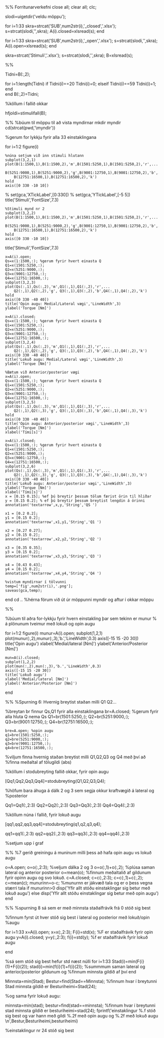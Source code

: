 %% Forritunarverkefni
close all;
clear all;
clc;

slodi=uigetdir('veldu möppu');

for i=1:33
    skra=strcat('SUB',num2str(i),'_closed','.xlsx');
    s=strcat(slodi,'\',skra);
    A(i).closed=xlsread(s);
end

for i=1:33
    skra=strcat('SUB',num2str(i),'_open','.xlsx');
    s=strcat(slodi,'\',skra);
    A(i).open=xlsread(s);
end

skra=strcat('Stimuli','.xlsx');
s=strcat(slodi,'\',skra);
B=xlsread(s);



%%

Tidni=B(:,2);

for i=1:length(Tidni)
    if Tidni(i)==20
        Tidni(i)=0;
    elseif Tidni(i)==59
        Tidni(i)=1;
    end  
end
B(:,2)=Tidni;

%köllum í fallið okkar

hfjoldi=stimulifall(B);

%% 
%búum til möppu til að vista myndirnar
mkdir myndir
cd(strcat(pwd,'\myndir'))

%gerum for lykkju fyrir alla 33 einstaklingana

for i=1:2
    figure(i)
  
    %núna setjum við inn stimuli hlutann
    subplot(3,2,1)
    plot(B(1:1500,1),B(1:1500,2),'m',B(1501:5250,1),B(1501:5250,2),'r',...
        B(5251:9000,1),B(5251:9000,2),'g',B(9001:12750,1),B(9001:12750,2),'b',...
        B(12751:16500,1),B(12751:16500,2),'k')
    hold
    axis([0 330 -10 10])
%     set(gca,'XTickLabel',[0:330])
%     set(gca,'YTickLabel',[-5 5])
    title('Stimuli','FontSize',7.3)
    
    %Stimuli mynd nr 2
    subplot(3,2,2)
    plot(B(1:1500,1),B(1:1500,2),'m',B(1501:5250,1),B(1501:5250,2),'r',...
        B(5251:9000,1),B(5251:9000,2),'g',B(9001:12750,1),B(9001:12750,2),'b',...
        B(12751:16500,1),B(12751:16500,2),'k')
    hold
    axis([0 330 -10 10])
   title('Stimuli','FontSize',7.3) 
   
   
    x=A(i).open;
    Qs=x(1:1500,:); %gerum fyrir hvert einasta Q
    Q1=x(1501:5250,:);
    Q2=x(5251:9000,:);
    Q3=x(9001:12750,:);
    Q4=x(12751:16500,:);
    subplot(3,2,3)
    plot(Qs(:,1),Qs(:,2),'m',Q1(:,1),Q1(:,2),'r',...
        Q2(:,1),Q2(:,2),'g', Q3(:,1),Q3(:,2),'b',Q4(:,1),Q4(:,2),'k')
    hold
    axis([0 330 -40 40])
    title('Opin augu: Medial/Lateral vægi','LineWidth',3)
    ylabel('Torque [Nm]')
    
    x=A(i).closed;
    Qs=x(1:1500,:); %gerum fyrir hvert einasta Q
    Q1=x(1501:5250,:);
    Q2=x(5251:9000,:);
    Q3=x(9001:12750,:);
    Q4=x(12751:16500,:);
    subplot(3,2,4)
    plot(Qs(:,1),Qs(:,2),'m',Q1(:,1),Q1(:,2),'r',...
        Q2(:,1),Q2(:,2),'g', Q3(:,1),Q3(:,2),'b',Q4(:,1),Q4(:,2),'k')
    axis([0 330 -40 40])
    title('Lokuð augu: Medial/Lateral vægi','LineWidth',3)
    ylabel('Torque [Nm]')
    
    %Bætum við Anterior/posterior vægi
    x=A(i).open;
    Qs=x(1:1500,:); %gerum fyrir hvert einasta Q
    Q1=x(1501:5250,:);
    Q2=x(5251:9000,:);
    Q3=x(9001:12750,:);
    Q4=x(12751:16500,:);
    subplot(3,2,5)
    plot(Qs(:,1),Qs(:,3),'m',Q1(:,1),Q1(:,3),'r',...
        Q2(:,1),Q2(:,3),'g', Q3(:,1),Q3(:,3),'b',Q4(:,1),Q4(:,3),'k')
    hold
    axis([0 330 -40 40])
    title('Opin augu: Anterior/posterior vægi','LineWidth',3)
    ylabel('Torque [Nm]')
    xlabel('Tími[s]')
    
    x=A(i).closed;
    Qs=x(1:1500,:); %gerum fyrir hvert einasta Q
    Q1=x(1501:5250,:);
    Q2=x(5251:9000,:);
    Q3=x(9001:12750,:);
    Q4=x(12751:16500,:);
    subplot(3,2,6)
    plot(Qs(:,1),Qs(:,3),'m',Q1(:,1),Q1(:,3),'r',...
        Q2(:,1),Q2(:,3),'g', Q3(:,1),Q3(:,3),'b',Q4(:,1),Q4(:,3),'k')
    axis([0 330 -40 40])
    title('Lokuð augu: Anterior/posterior vægi','LineWidth',3)
    ylabel('Torque [Nm]')
    xlabel('Tími[s]')
    x = [0.15 0.15]; %ef þú breytir þessum tölum færist örin til hliðar
    y = [0.15 0.2]; % ef þú breytir þessum breytist lengdin á örinni
    annotation('textarrow',x,y,'String','QS ')

    x1 = [0.2 0.2];
    y1 = [0.15 0.2];
    annotation('textarrow',x1,y1,'String','Q1 ')

    x2 = [0.27 0.27];
    y2 = [0.15 0.2];
    annotation('textarrow',x2,y2,'String','Q2 ')

    x3 = [0.35 0.35];
    y3 = [0.15 0.2];
    annotation('textarrow',x3,y3,'String','Q3 ')

    x4 = [0.43 0.43];
    y4 = [0.15 0.2];
    annotation('textarrow',x4,y4,'String','Q4 ')

    %vistum myndirnar í tölvunni
    temp=['fig',num2str(i),'.png']; 
    saveas(gca,temp); 

end
cd .. %hérna förum við út úr möppunni myndir og aftur í okkar möppu



%%

%búum til aðra for-lykkju fyrir hvern einstakling þar sem tekinn er munur
% á plönunum tveimur með lokuð og opin augu


for i=1:2
    figure(i)
    munur=A(i).open;
    subplot(1,2,1)
    plot(munur(:,2),munur(:,3),'b.','LineWidth',0.3)
    axis([-15 15 -20 30])
    title('Opin augu')
    xlabel('Medial/lateral [Nm]')
    ylabel('Anterior/Posterior [Nm]')
    
    mun=A(i).closed;
    subplot(1,2,2)
    plot(mun(:,2),mun(:,3),'b.','LineWidth',0.3)
    axis([-15 15 -20 30])
    title('Lokuð augu')
    xlabel('Medial/lateral [Nm]')
    ylabel('Anterior/Posterior [Nm]')
    

end

%%
%Spurning 6: Hvernig breytist staðan milli Q1 Q2...

%breytan br finnur Qs,Q1 fyrir alla einstaklingana
br=A.closed;
%gerum fyrir alla hluta Q nema Qs
    Q1=br(1501:5250,:);
    Q2=br(5251:9000,:);
    Q3=br(9001:12750,:);
    Q4=br(12751:16500,:);
    
    bre=A.open; %opin augu
    q1=bre(1501:5250,:);
    q2=bre(5251:9000,:);
    q3=bre(9001:12750,:);
    q4=bre(12751:16500,:);
    
 %viljum finna hvernig staðan breytist milli Q1,Q2,Q3 og Q4 með því að
 %finna meðaltal af tölugildi (abs)
 
%köllum í stodubreyting fallið okkar, fyrir opin augu

[Qq1,Qq2,Qq3,Qq4]=stodubreyting(Q1,Q2,Q3,Q4);

%höfum bara áhuga á dálk 2 og 3 sem segja okkur kraftvægið á lateral og
%posterior

Qq1=Qq1(:,2:3)
Qq2=Qq2(:,2:3)
Qq3=Qq3(:,2:3)
Qq4=Qq4(:,2:3)

%köllum núna í fallið, fyrir lokuð augu

[qq1,qq2,qq3,qq4]=stodubreyting(q1,q2,q3,q4);

qq1=qq1(:,2:3)
qq2=qq2(:,2:3)
qq3=qq3(:,2:3)
qq4=qq4(:,2:3)

%setjum upp í graf 

%% 
%7 gerið greiningu á muninum milli þess að hafa opin augu vs lokuð augu


o=A.open;
o=o(:,2:3); %veljum dálka 2 og 3
o=o(:,1)+o(:,2); %plúsa saman lateral og anterior posterior
o=mean(o);  %finnum meðaltalið af gildunum fyrir opinn augu og svo lokuð.
c=A.closed;
c=c(:,2:3);
c=c(:,1)+c(:,2);
c=mean(c);
munurinn=o-c;   %munurnn er jákvæð tala og er o þess vegna stærri tala
if munurinn>0
    disp('Yfir allt stóðu einstaklingar sig betur með lokuð augu')
else 
    disp('Yfir allt stóðu einstaklingar sig betur með opin augu')
end


%%
%spurning 8 sá sem er með minnsta staðalfrávik frá 0 stóð sig best

%finnum fyrst út hver stóð sig best í lateral og posterior með lokuð/opin
%augu

for i=1:33
    x=A(i).open;
    x=x(:,2:3);
    F{i}=std(x); %F er staðalfrávik fyrir opin augu
    y=A(i).closed;
    y=y(:,2:3);
    f{i}=std(y); %f er staðalfrávik fyrir lokuð augu
    
end

%sá sem stóð sig best hefur std næst núlli
for i=1:33
    Stad(i)=min(F{i}(1)+F{i}(2));
    stad(i)=min(f{i}(1)+f{i}(2));
    %summmum saman lateral og anterior/posterior gildunum og 
    %finnum minnsta gildið af því
end

Minnsta=min(Stad);
Bestur=find(Stad==Minnsta); %finnum hvar í breytunni Stad minnsta gildið er
Besturiheimi=Stad(24);

%og sama fyrir lokuð augu:

minnsta=min(stad);
bestur=find(stad==minnsta); %finnum hvar í breytunni stad minnsta gildið er
besturiheimi=stad(24);
fprintf('einstaklingur %.f stóð sig best og var hann með gildi %.2f með opin augu og %.2f með lokuð augu \n',Bestur,Besturiheimi,besturiheimi)

%einstaklingur nr 24 stóð sig best


